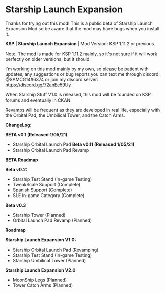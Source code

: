 # Starship Launch Expansion
Thanks for trying out this mod! This is a public beta of Starship Launch Expansion Mod so be aware that the mod may have bugs when you install it.

**KSP | Starship Launch Expansion** | Mod Version: KSP 1.11.2 or previous. 

Note: The mod is made for KSP 1.11.2 mainly, so it's not sure if it will work perfectly on older versions, but it should.

I'm working on this mod mainly by my own, so please be patient with updates, any suggestions or bug reports you can text me through discord: @SAMCG14#6374 or join my discord server: https://discord.gg/72anEe59Uy

When Starship Stuff V1.0 is released, this mod will be founded on KSP forums and eventually in CKAN.

Revamps will be frequent as they are developed in real life, especially with the Orbital Pad, the Umbilical Tower, and the Catch Arms.

**ChangeLog:**

**BETA v0.1 (Released 1/05/21)**
-	Starship Orbital Launch Pad
**Beta v0.11 (Released 1/05/21)**
-	Starship Orbital Launch Pad Revamp


**BETA Roadmap**

**Beta v0.2:**
-	Starship Test Stand (In-game Testing)
- TweakScale Support (Complete)
-	Spanish Support (Complete)
- SLE In-game Category (Complete)

**Beta v0.3**
-	Starship Tower (Planned)
- Orbital Launch Pad Revamp (Planned)

**Roadmap**

**Starship Launch Expansion V1.0:**
- Starship Orbital Launch Pad (Revamping)
-	Starship Test Stand (In-game Testing)
-	Starship Umbilical Tower (Planned)

**Starship Launch Expansion V2.0**
-	MoonShip Legs (Planned)
-	Tower Catch Arms (Planned)
